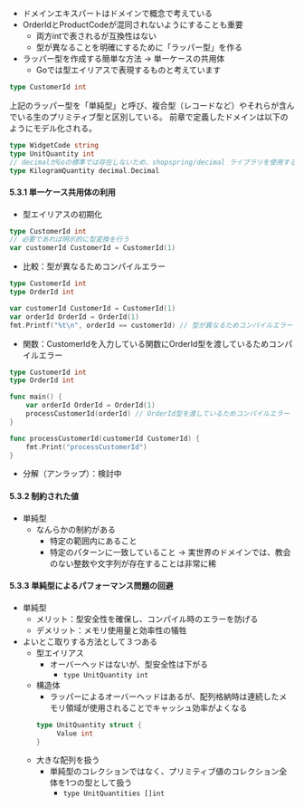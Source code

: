 - ドメインエキスパートはドメインで概念で考えている
- OrderIdとProductCodeが混同されないようにすることも重要
	- 両方intで表されるが互換性はない
	- 型が異なることを明確にするために「ラッパー型」を作る
- ラッパー型を作成する簡単な方法 → 単一ケースの共用体
	- Goでは型エイリアスで表現するものと考えています
```Go
type CustomerId int
```
上記のラッパー型を「単純型」と呼び、複合型（レコードなど）やそれらが含んでいる生のプリミティブ型と区別している。
前章で定義したドメインは以下のようにモデル化される。
```Go
type WidgetCode string
type UnitQuantity int
// decimalがGoの標準では存在しないため、shopspring/decimal ライブラリを使用する
type KilogramQuantity decimal.Decimal
```

#### 5.3.1 単一ケース共用体の利用

- 型エイリアスの初期化
```Go
type CustomerId int
// 必要であれば明示的に型変換を行う
var customerId CustomerId = CustomerId(1)
```

- 比較：型が異なるためコンパイルエラー
```Go
type CustomerId int 
type OrderId int 

var customerId CustomerId = CustomerId(1) 
var orderId OrderId = OrderId(1) 
fmt.Printf("%t\n", orderId == customerId) // 型が異なるためコンパイルエラー
```

- 関数：CustomerIdを入力している関数にOrderId型を渡しているためコンパイルエラー
```Go
type CustomerId int
type OrderId int

func main() {
	var orderId OrderId = OrderId(1)
	processCustomerId(orderId) // OrderId型を渡しているためコンパイルエラー
}

func processCustomerId(customerId CustomerId) {
	fmt.Print("processCustomerId")
}
```

- 分解（アンラップ）：検討中

#### 5.3.2 制約された値
- 単純型
	- なんらかの制約がある
		- 特定の範囲内にあること
		- 特定のパターンに一致していること
→ 実世界のドメインでは、教会のない整数や文字列が存在することは非常に稀

#### 5.3.3 単純型によるパフォーマンス問題の回避

- 単純型
	- メリット：型安全性を確保し、コンパイル時のエラーを防げる
	- デメリット：メモリ使用量と効率性の犠牲
- よいとこ取りする方法として３つある
	- 型エイリアス
		- オーバーヘッドはないが、型安全性は下がる
			- `type UnitQuantity int`
	- 構造体
		- ラッパーによるオーバーヘッドはあるが、配列格納時は連続したメモリ領域が使用されることでキャッシュ効率がよくなる
		```Go
        type UnitQuantity struct {
	         Value int
		}
		```
	- 大きな配列を扱う
		- 単純型のコレクションではなく、プリミティブ値のコレクション全体を1つの型として扱う
			- `type UnitQuantities []int`


